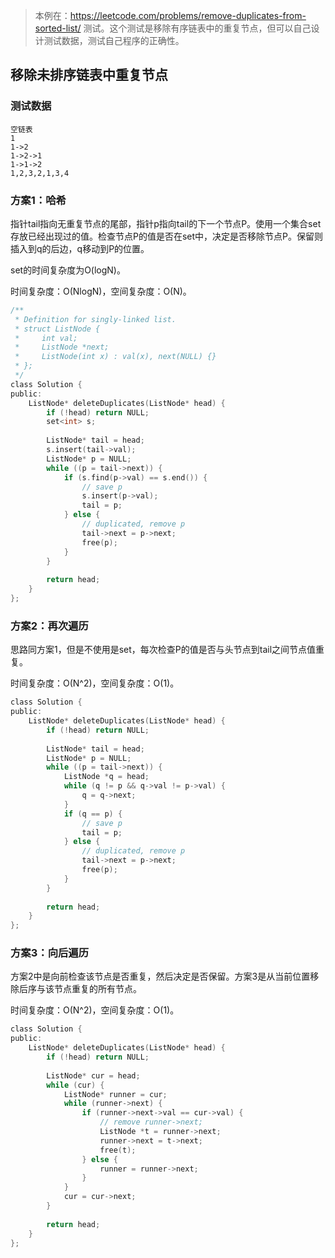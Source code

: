 
> 本例在：https://leetcode.com/problems/remove-duplicates-from-sorted-list/
> 测试。这个测试是移除有序链表中的重复节点，但可以自己设计测试数据，测试自己程序的正确性。

## 移除未排序链表中重复节点

### 测试数据

```
空链表
1
1->2
1->2->1
1->1->2
1,2,3,2,1,3,4
```

### 方案1：哈希

指针tail指向无重复节点的尾部，指针p指向tail的下一个节点P。使用一个集合set存放已经出现过的值。检查节点P的值是否在set中，决定是否移除节点P。保留则插入到q的后边，q移动到P的位置。

set的时间复杂度为O(logN)。

时间复杂度：O(NlogN)，空间复杂度：O(N)。

```C
/**
 * Definition for singly-linked list.
 * struct ListNode {
 *     int val;
 *     ListNode *next;
 *     ListNode(int x) : val(x), next(NULL) {}
 * };
 */
class Solution {
public:
    ListNode* deleteDuplicates(ListNode* head) {
        if (!head) return NULL;
        set<int> s;
        
        ListNode* tail = head;
        s.insert(tail->val);
        ListNode* p = NULL;
        while ((p = tail->next)) {
            if (s.find(p->val) == s.end()) {
                // save p
                s.insert(p->val);
                tail = p;
            } else {
                // duplicated, remove p
                tail->next = p->next;
                free(p);
            }
        }
        
        return head;
    }
};
```

### 方案2：再次遍历

思路同方案1，但是不使用是set，每次检查P的值是否与头节点到tail之间节点值重复。

时间复杂度：O(N^2)，空间复杂度：O(1)。

```C
class Solution {
public:
    ListNode* deleteDuplicates(ListNode* head) {
        if (!head) return NULL;
        
        ListNode* tail = head;
        ListNode* p = NULL;
        while ((p = tail->next)) {
            ListNode *q = head;
            while (q != p && q->val != p->val) {
                q = q->next;
            }
            if (q == p) {
                // save p
                tail = p;
            } else {
                // duplicated, remove p
                tail->next = p->next;
                free(p);
            }
        }
        
        return head;
    }
};
```


### 方案3：向后遍历

方案2中是向前检查该节点是否重复，然后决定是否保留。方案3是从当前位置移除后序与该节点重复的所有节点。

时间复杂度：O(N^2)，空间复杂度：O(1)。

```C
class Solution {
public:
    ListNode* deleteDuplicates(ListNode* head) {
        if (!head) return NULL;
        
        ListNode* cur = head;
        while (cur) {
            ListNode* runner = cur;
            while (runner->next) {
                if (runner->next->val == cur->val) {
                    // remove runner->next;
                    ListNode *t = runner->next;
                    runner->next = t->next;
                    free(t);
                } else {
                    runner = runner->next;
                }
            }
            cur = cur->next;
        }
        
        return head;
    }
};
```

